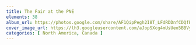 ```yaml
---
title: The Fair at the PNE
elements: 38
album_url: https://photos.google.com/share/AF1QipPegh2I8T_LFdRDDnfCDQfEENalmlH9YwacCoaPvdOSHqS_Eq2CrVfCm6cxjBmJWQ?key=Ry1VbERyU3g2MHNaejJQM1dwMWVxYnktMHJrRFVR
cover_image_url: https://lh3.googleusercontent.com/aJopSXcg4mUsUeo5BBVyN-I7nixNRbiZ-bbfIjR15_Q2ks_XdFXV6QIpFW765lROz_7pTiDpTPE9zW2Uwkdbfm04UC-Qa3Qid3m5nI3oxuAY_25FS5p_xSf0Ja1GlJCi24qxZerVkK2T6RoYy-ARlHmm6MqTexnTJTmLpse83YQfCgsi5mSbExBRMXNeh-tj8IGTnBu1pGC0IgPo4kFVnvZqy0KP2OiMn4UXB9ZgYsrDRQ41di-V_Y2txA14i544NKN8TkNQQJZtqt-2nxAuTmUJ1IfURGQS2R3G7QOPrp_Dx8lEWBrzYB9tlBQarE8jtc0eW-WXP8cVRVj6n9ex72r68o9XeqVGjAm1pH5-CkssUjoSmCxYkVSXlGHvHO_qr0BmrFLWI1v-HeU8b44O5jeL7tfDDpL3jo0ZryoIkjJa_a5jl-qST1VRz9WZeYHclIDLqpsk1sJtRrYeaGjDJg5YsizbzHPaEOe7mfgUzNgQugcazPU2tkl18voP1szosLLMBayEzzjLrZ4yQ66vBm27H8XJRSTBG1QC_uFFBPcqTmi2msPn1LLsM6128qaI9QgkfVN0t5oXMNFRq1Oen1ILPH12GeNwLD4UAGrnuLE9rx-1XMlqb-CGPNwlnRVGyyVvQ2oZ0pByj9XEh6U0aXOkig=s195-p-k-no
categories: [ North America, Canada ]
---
```

